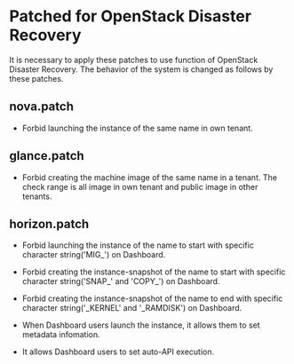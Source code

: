 Patched for OpenStack Disaster Recovery
===========================

It is necessary to apply these patches to use function of OpenStack Disaster Recovery.
The behavior of the system is changed as follows by these patches.

## nova.patch

- Forbid launching the instance of the same name in own tenant.

## glance.patch

- Forbid creating the machine image of the same name in a tenant. The check range is all image in own tenant and public image in other tenants.

## horizon.patch

- Forbid launching the instance of the name to start with specific character string('MIG_') on Dashboard.

- Forbid creating the instance-snapshot of the name to start with specific character string('SNAP_' and 'COPY_') on Dashboard.

- Forbid creating the instance-snapshot of the name to end with specific character string('_KERNEL' and '_RAMDISK') on Dashboard.

- When Dashboard users launch the instance, it allows them to set metadata infomation.

- It allows Dashboard users to set auto-API execution.
